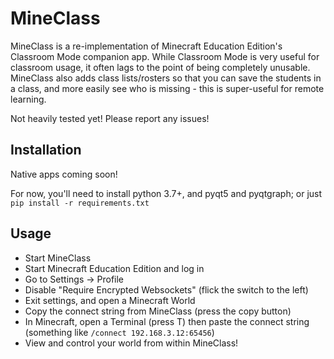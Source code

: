 # MineClass

MineClass is a re-implementation of Minecraft Education Edition's Classroom Mode companion app. While Classroom Mode is very useful for classroom usage, it often lags 
to the point of being completely unusable. MineClass also adds class lists/rosters so that you can save the students in a class, and more easily see who is missing -
this is super-useful for remote learning. 

Not heavily tested yet! Please report any issues!

## Installation
Native apps coming soon!

For now, you'll need to install python 3.7+, and pyqt5 and pyqtgraph; or just `pip install -r requirements.txt`

## Usage
- Start MineClass
- Start Minecraft Education Edition and log in
- Go to Settings -> Profile
- Disable "Require Encrypted Websockets" (flick the switch to the left)
- Exit settings, and open a Minecraft World
- Copy the connect string from MineClass (press the copy button)
- In Minecraft, open a Terminal (press T) then paste the connect string (something like `/connect 192.168.3.12:65456`)
- View and control your world from within MineClass!
